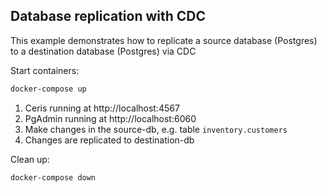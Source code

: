 ## Database replication with CDC

This example demonstrates how to replicate a source database (Postgres) to a destination database (Postgres) via CDC

Start containers:

```sh
docker-compose up
```

1. Ceris running at http://localhost:4567
2. PgAdmin running at http://localhost:6060
3. Make changes in the source-db, e.g. table `inventory.customers`
4. Changes are replicated to destination-db

Clean up:

```sh
docker-compose down
```